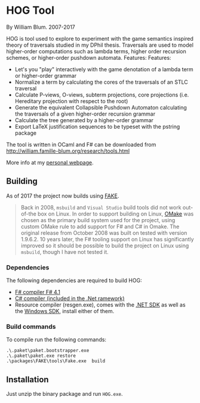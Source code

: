 HOG Tool
========

By William Blum. 2007-2017


HOG is tool used to explore to experiment with the game semantics inspired theory of traversals studied in my DPhil thesis. Traversals are used to model higher-order computations such as
lambda terms, higher order recursion schemes, or higher-order pushdown automata.
Features:
Features:
- Let's you "play" interactively with the game denotation of a lambda term or higher-order grammar
- Normalize a term by calculating the cores of the traversals of an STLC traversal
- Calculate P-views, O-views, subterm projections, core projections (i.e. Hereditary projection with respect to the root)
- Generate the equivalent Collapsible Pushdown Automaton calculating the traversals of a given higher-order recursion grammar
- Calculate the tree generated by a higher-order grammar
- Export LaTeX justification sequences to be typeset with the pstring package

The tool is written in OCaml and F# can be downloaded from  http://william.famille-blum.org/research/tools.html

More info at my [personal webpage](http://william.famille-blum.org/research/index.html).

## Building

As of 2017 the project now builds using [FAKE](https://fake.build/).

> Back in 2008, `msbuild` and `Visual Studio` build tools did not work out-of-the box on Linux.
> In order to support building on Linux, [OMake](http://omake.metaprl.org/index.html) was chosen
> as the primary build system used for the project, using custom OMake rule to add support for F# and C# in Omake. The original release from October 2008 was built on tested with version 1.9.6.2.
> 10 years later, the F# tooling support on Linux has significantly improved so it should be possible to build the project on Linux using
> `msbuild`, though I have not tested it.

### Dependencies

The following dependencies are required to build HOG:
- [F# compiler F# 4.1](http://fsharp.org/)
- [C# compiler (included in the .Net ramework)](http://www.microsoft.com/downloads/details.aspx?familyid=0856eacb-4362-4b0d-8edd-aab15c5e04f5&displaylang=en)
- Resource compiler (resgen.exe), comes with the [.NET SDK](http://www.microsoft.com/downloads/details.aspx?FamilyID=fe6f2099-b7b4-4f47-a244-c96d69c35dec&displaylang=en)
as well as the [Windows SDK](http://www.microsoft.com/downloads/details.aspx?familyid=C2B1E300-F358-4523-B479-F53D234CDCCF&displaylang=en), install either of them.

### Build commands

To compile run the following commands:

    .\.paket\paket.bootstrapper.exe
    .\.paket\paket.exe restore
    .\packages\FAKE\tools\Fake.exe  build

## Installation

Just unzip the binary package and run `HOG.exe`.